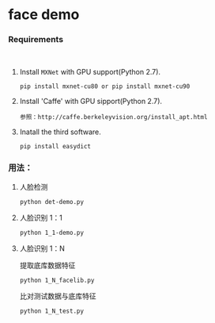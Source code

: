 
# face demo
### Requirements
      
   1. Install `MXNet` with GPU support(Python 2.7). 

       ```
       pip install mxnet-cu80 or pip install mxnet-cu90
       ```
   2. Install 'Caffe' with GPU sipport(Python 2.7).

       ```
       参照：http://caffe.berkeleyvision.org/install_apt.html
       ```
   3. Inatall the third software.

       ```
       pip install easydict
       ```
      

### 用法：

   1. 人脸检测 

       ```
       python det-demo.py
       ```
   2. 人脸识别 1：1

       ```
       python 1_1-demo.py
       ```  
   3. 人脸识别 1：N

      提取底库数据特征
       ```
       python 1_N_facelib.py
       ```  

      比对测试数据与底库特征
       ```
       python 1_N_test.py
       ```  